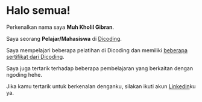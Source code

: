 # Halo semua! 

Perkenalkan nama saya **Muh Kholil Gibran**.<br>

Saya seorang **Pelajar/Mahasiswa** 
di [Dicoding]((https://www.dicoding.com/users/muhkholilgibran_23/academies)).<br>

Saya mempelajari beberapa pelatihan di Dicoding dan memiliki 
[beberapa sertifikat dari Dicoding](https://drive.google.com/file/d/1Yp7uHgFtLth9hzmIGQYnn2d8kjXBTWdR/view?usp=drive_link).<br>

Saya juga tertarik terhadap beberapa pembelajaran yang berkaitan dengan ngoding hehe.<br>

Jika kamu tertarik untuk berkenalan denganku, silakan ikuti akun [Linkedin](https://www.linkedin.com/in/muh-kholil-gibran-045984221/)ku ya.
